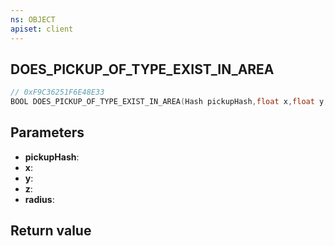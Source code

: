 ```yaml
---
ns: OBJECT
apiset: client
---
```

## DOES_PICKUP_OF_TYPE_EXIST_IN_AREA

```c
// 0xF9C36251F6E48E33
BOOL DOES_PICKUP_OF_TYPE_EXIST_IN_AREA(Hash pickupHash,float x,float y,float z,float radius);
```


## Parameters
* **pickupHash**:
* **x**:
* **y**:
* **z**:
* **radius**:

## Return value